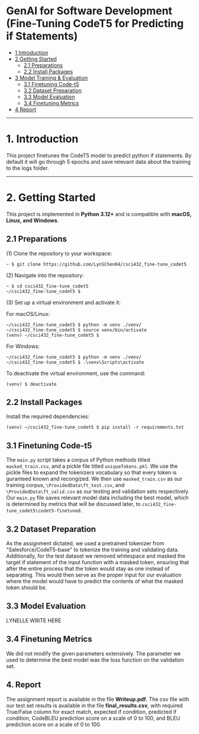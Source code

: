 # GenAI for Software Development (Fine-Tuning CodeT5 for Predicting if Statements)

- [1 Introduction](#1-introduction)
- [2 Getting Started](#2-getting-started)
  - [2.1 Preparations](#21-preparations)
  - [2.2 Install Packages](#22-install-packages)
- [3 Model Training & Evaluation](#3-model-training--evaluation)
  - [3.1 Finetuning Code-t5](#31-finetuning-code-t5)
  - [3.2 Dataset Preparation](#32-dataset-preparation)
  - [3.3 Model Evaluation](#33-model-evaluation)
  - [3.4 Finetuning Metrics](#34-finetuning-metrics)
- [4 Report](#4-report)

---

# **1. Introduction**

This project finetunes the CodeT5 model to predict python if statements. By default it will go through 5 epochs and save relevant data about the training to the logs folder.

---

# **2. Getting Started**

This project is implemented in **Python 3.12+** and is compatible with **macOS, Linux, and Windows**.

## **2.1 Preparations**

(1) Clone the repository to your workspace:

```shell
~ $ git clone https://github.com/LynSChen04/csci432_fine-tune_codet5
```

(2) Navigate into the repository:

```
~ $ cd csci432_fine-tune_codet5
~/csci432_fine-tune_codet5 $
```

(3) Set up a virtual environment and activate it:

For macOS/Linux:

```
~/csci432_fine-tune_codet5 $ python -m venv ./venv/
~/csci432_fine-tune_codet5 $ source venv/bin/activate
(venv) ~/csci432_fine-tune_codet5 $
```

For Windows:

```
~/csci432_fine-tune_codet5 $ python -m venv ./venv/
~/csci432_fine-tune_codet5 $ .\venv\Scripts\activate
```

To deactivate the virtual environment, use the command:

```
(venv) $ deactivate
```

## **2.2 Install Packages**

Install the required dependencies:

```shell
(venv) ~/csci432_fine-tune_codet5 $ pip install -r requirements.txt
```

## **3.1 Finetuning Code-t5**

The `main.py` script takes a corpus of Python methods titled `masked_train.csv`, and a pickle file titled `uniqueTokens.pkl`. We use the pickle files to expand the tokenizers vocabulary so that every token is guranteed known and recongized. We then use `masked_train.csv` as our training corpus, `\ProvidedData\ft_test.csv`, and `\ProvidedData\ft_valid.csv` as our testing and validation sets respectively. Our `main.py` file saves relevant model data including the best model, which is determined by metrics that will be discussed later, to `csci432_fine-tune_codet5\codet5-finetuned`.

## **3.2 Dataset Preparation**

As the assignment dictated, we used a pretrained tokenizer from "Salesforce/CodeT5-base" to tokenize the training and validating data. Additionally, for the test dataset we removed whitespace and masked the target if statement of the input function with a masked token, ensuring that after the entire process that the token would stay as one instead of separating. This would then serve as the proper input for our evaluation where the model would have to predict the contents of what the masked token should be.

## **3.3 Model Evaluation**

LYNELLE WRITE HERE

## **3.4 Finetuning Metrics**

We did not modify the given parameters extensively. The parameter we used to determine the best model was the loss function on the validation set.

## 4. Report

The assignment report is available in the file **Writeup.pdf**.
The csv file with our test set results is available in the file **final_results.csv**, with required True/False column for exact match, expected if condition, predicted if condition, CodeBLEU prediction score on a scale of 0 to 100, and BLEU prediction score on a scale of 0 to 100.
